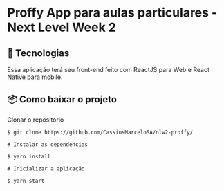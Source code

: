 # Proffy App para aulas particulares - Next Level Week 2


## 🚀 Tecnologias

  Essa aplicação terá seu front-end feito com ReactJS para Web e React Native para mobile.


## 📦 Como baixar o projeto

   Clonar o repositório

    $ git clone https://github.com/CassiusMarceloSA/nlw2-proffy/

    # Instalar as dependencias

    $ yarn install

    # Inicializar a aplicação

    $ yarn start
